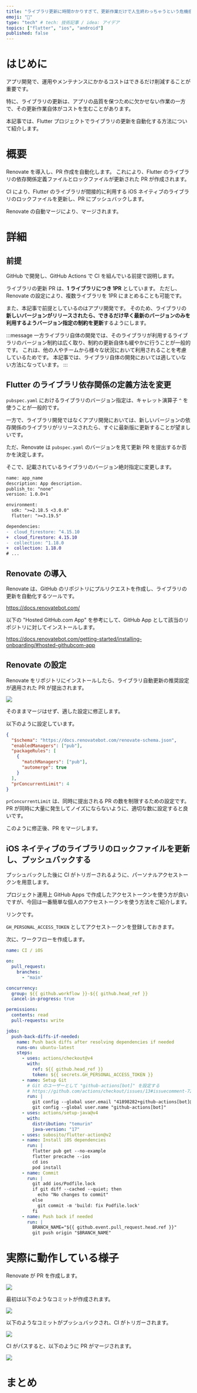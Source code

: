 ```yaml
---
title: "ライブラリ更新に時間かかりすぎて、更新作業だけで人生終わっちゃうという危機感を持つ人に送る！"
emoji: "🎃"
type: "tech" # tech: 技術記事 / idea: アイデア
topics: ["flutter", "ios", "android"]
published: false
---
```


<!-- cspell:ignore automerge, noreply, podfile, precache, subosito, temurin -->

# はじめに

アプリ開発で、運用やメンテナンスにかかるコストはできるだけ削減することが重要です。

特に、ライブラリの更新は、アプリの品質を保つために欠かせない作業の一方で、その更新作業自体がコストを生むことがあります。

本記事では、Flutter プロジェクトでライブラリの更新を自動化する方法について紹介します。

# 概要

Renovate を導入し、PR 作成を自動化します。
これにより、Flutter のライブラリの依存関係定義ファイルとロックファイルが更新された PR が作成されます。

CI により、Flutter のライブラリが間接的に利用する iOS ネイティブのライブラリのロックファイルを更新し、PR にプッシュバックします。

Renovate の自動マージにより、マージされます。

# 詳細

## 前提

GitHub で開発し、GitHub Actions で CI を組んでいる前提で説明します。

ライブラリの更新 PR は、**1 ライブラリにつき 1PR** としています。
ただし、Renovate の設定により、複数ライブラリを 1PR にまとめることも可能です。

また、本記事で前提としているのはアプリ開発です。
そのため、ライブラリの**新しいバージョンがリリースされたら、できるだけ早く最新のバージョンのみを利用するようバージョン指定の制約を更新**するようにします。

:::message
一方ライブラリ自体の開発では、そのライブラリが利用するライブラリのバージョン制約は広く取り、制約の更新自体も緩やかに行うことが一般的です。
これは、他の人やチームから様々な状況において利用されることを考慮しているためです。
本記事では、ライブラリ自体の開発においては適していない方法になっています。
:::

## Flutter のライブラリ依存関係の定義方法を変更

`pubspec.yaml` におけるライブラリのバージョン指定は、キャレット演算子 `^` を使うことが一般的です。

一方で、ライブラリ開発ではなくアプリ開発においては、新しいバージョンの依存関係のライブラリがリリースされたら、すぐに最新版に更新することが望ましいです。

ただ、Renovate は `pubspec.yaml` のバージョンを見て更新 PR を提出するか否かを決定します。

そこで、記載されているライブラリのバージョン絶対指定に変更します。

```diff yaml:pubspec.yaml
name: app_name
description: App description.
publish_to: "none"
version: 1.0.0+1

environment:
  sdk: ">=2.18.5 <3.0.0"
  flutter: ">=3.19.5"

dependencies:
-  cloud_firestore: ^4.15.10
+  cloud_firestore: 4.15.10
-  collection: ^1.18.0
+  collection: 1.18.0
# ...
```

## Renovate の導入

Renovate は、GitHub のリポジトリにプルリクエストを作成し、ライブラリの更新を自動化するツールです。

https://docs.renovatebot.com/

以下の "Hosted GitHub.com App" を参考にして、GitHub App として該当のリポジトリに対してインストールします。

https://docs.renovatebot.com/getting-started/installing-onboarding/#hosted-githubcom-app

## Renovate の設定

Renovate をリポジトリにインストールしたら、ライブラリ自動更新の推奨設定が適用された PR が提出されます。

![](/images/automatically-upgrade-flutter-dependencies/renovate-configure-pr.png)

そのままマージはせず、適した設定に修正します。

以下のように設定しています。

```json:renovate.json
{
  "$schema": "https://docs.renovatebot.com/renovate-schema.json",
  "enabledManagers": ["pub"],
  "packageRules": [
    {
      "matchManagers": ["pub"],
      "automerge": true
    }
  ],
  "prConcurrentLimit": 4
}
```

`prConcurrentLimit` は、同時に提出される PR の数を制限するための設定です。
PR が同時に大量に発生してノイズにならないように、適切な数に設定すると良いです。

このように修正後、PR をマージします。

## iOS ネイティブのライブラリのロックファイルを更新し、プッシュバックする

プッシュバックした後に CI がトリガーされるように、パーソナルアクセストークンを用意します。

プロジェクト運用上 GitHub Apps で作成したアクセストークンを使う方が良いですが、今回は一番簡単な個人のアクセストークンを使う方法をご紹介します。

リンクです。

`GH_PERSONAL_ACCESS_TOKEN` としてアクセストークンを登録しておきます。

次に、ワークフローを作成します。

```yaml:.github/workflows/ios.yml
name: CI / iOS

on:
  pull_request:
    branches:
      - "main"

concurrency:
  group: ${{ github.workflow }}-${{ github.head_ref }}
  cancel-in-progress: true

permissions:
  contents: read
  pull-requests: write

jobs:
  push-back-diffs-if-needed:
    name: Push back diffs after resolving dependencies if needed
    runs-on: ubuntu-latest
    steps:
      - uses: actions/checkout@v4
        with:
          ref: ${{ github.head_ref }}
          token: ${{ secrets.GH_PERSONAL_ACCESS_TOKEN }}
      - name: Setup Git
        # Git のユーザーとして "github-actions[bot]" を設定する
        # https://github.com/actions/checkout/issues/13#issuecomment-724415212
        run: |
          git config --global user.email "41898282+github-actions[bot]@users.noreply.github.com"
          git config --global user.name "github-actions[bot]"
      - uses: actions/setup-java@v4
        with:
          distribution: "temurin"
          java-version: "17"
      - uses: subosito/flutter-action@v2
      - name: Install iOS dependencies
        run: |
          flutter pub get --no-example
          flutter precache --ios
          cd ios
          pod install
      - name: Commit
        run: |
          git add ios/Podfile.lock
          if git diff --cached --quiet; then
            echo "No changes to commit"
          else
            git commit -m 'build: fix Podfile.lock'
          fi
      - name: Push back if needed
        run: |
          BRANCH_NAME="${{ github.event.pull_request.head.ref }}"
          git push origin "$BRANCH_NAME"
```

# 実際に動作している様子

Renovate が PR を作成します。

![](/images/automatically-upgrade-flutter-dependencies/pr-by-renovate.png)

最初は以下のようなコミットが作成されます。

![](/images/automatically-upgrade-flutter-dependencies/first-commit-by-renoate.png)

以下のようなコミットがプッシュバックされ、CI がトリガーされます。

![](/images/automatically-upgrade-flutter-dependencies/push-back-commit.png)

CI がパスすると、以下のように PR がマージされます。

![](/images/automatically-upgrade-flutter-dependencies/auto-merge-by-renovate.png)

# まとめ
